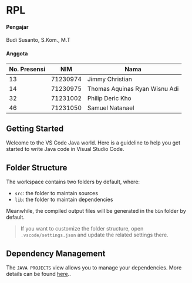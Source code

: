 # RPL
#### Pengajar
Budi Susanto, S.Kom., M.T <br>

#### Anggota <br>
| No. Presensi | NIM | Nama |
|--------------|-----|------|
|13 | 71230974 | Jimmy Christian |
|14 | 71230975 | Thomas Aquinas Ryan Wisnu Adi |
|32 | 71231002 | Philip Deric Kho |
|46 | 71231050 | Samuel Natanael |

## Getting Started
Welcome to the VS Code Java world. Here is a guideline to help you get started to write Java code in Visual Studio Code.

## Folder Structure

The workspace contains two folders by default, where:

- `src`: the folder to maintain sources
- `lib`: the folder to maintain dependencies

Meanwhile, the compiled output files will be generated in the `bin` folder by default.

> If you want to customize the folder structure, open `.vscode/settings.json` and update the related settings there.

## Dependency Management

The `JAVA PROJECTS` view allows you to manage your dependencies. More details can be found [here](https://github.com/microsoft/vscode-java-dependency#manage-dependencies)..
